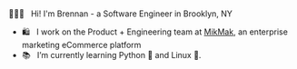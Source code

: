 ###
👋👨‍💻 &nbsp; Hi! I'm Brennan - a Software Engineer in Brooklyn, NY
 - 🛍 &nbsp; I work on the Product + Engineering team at <a href="https://www.mikmak.tv/home" target="blank">MikMak</a>, an enterprise marketing eCommerce platform
 - 📚 &nbsp; I’m currently learning Python 🐍 and Linux 🐧.

<!--
**bblair31/bblair31** is a ✨ _special_ ✨ repository because its `README.md` (this file) appears on your GitHub profile.

Here are some ideas to get you started:

- 🔭 I’m currently working on ...

- 👯 I’m looking to collaborate on ...
- 🤔 I’m looking for help with ...
- 💬 Ask me about ...
- 📫 How to reach me: ...
- 😄 Pronouns: ...
- ⚡ Fun fact: ...
-->
